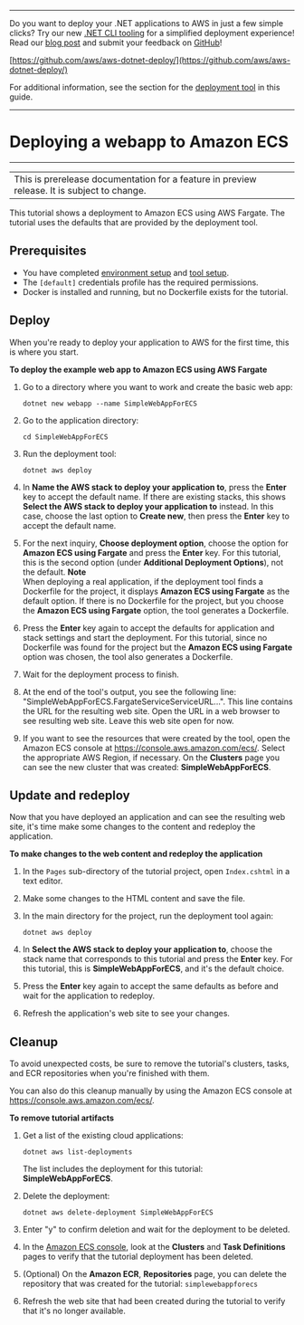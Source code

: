 --------

Do you want to deploy your \.NET applications to AWS in just a few simple clicks? Try our new [\.NET CLI tooling](https://www.nuget.org/packages/AWS.Deploy.CLI/) for a simplified deployment experience\! Read our [blog post](https://aws.amazon.com/blogs/developer/reimagining-the-aws-net-deployment-experience/) and submit your feedback on [GitHub](https://github.com/aws/aws-dotnet-deploy)\!

 [https://github.com/aws/aws-dotnet-deploy/](https://github.com/aws/aws-dotnet-deploy/)

For additional information, see the section for the [deployment tool](https://docs.aws.amazon.com/sdk-for-net/v3/developer-guide/deployment-tool.html) in this guide\.

--------

# Deploying a webapp to Amazon ECS<a name="deployment-tool-deploy-ecs"></a>


****  

|  | 
| --- |
| This is prerelease documentation for a feature in preview release\. It is subject to change\. | 

This tutorial shows a deployment to Amazon ECS using AWS Fargate\. The tutorial uses the defaults that are provided by the deployment tool\.

## Prerequisites<a name="dt-deploy-ecs-prereq"></a>
+ You have completed [environment setup](deployment-tool-setup-env.md) and [tool setup](deployment-tool-setup.md)\.
+ The `[default]` credentials profile has the required permissions\.
+ Docker is installed and running, but no Dockerfile exists for the tutorial\.

## Deploy<a name="dt-deploy-ecs-deploy"></a>

When you're ready to deploy your application to AWS for the first time, this is where you start\.

**To deploy the example web app to Amazon ECS using AWS Fargate**

1. Go to a directory where you want to work and create the basic web app:

   `dotnet new webapp --name SimpleWebAppForECS`

1. Go to the application directory:

   `cd SimpleWebAppForECS`

1. Run the deployment tool:

   `dotnet aws deploy`

1. In **Name the AWS stack to deploy your application to**, press the **Enter** key to accept the default name\. If there are existing stacks, this shows **Select the AWS stack to deploy your application to** instead\. In this case, choose the last option to **Create new**, then press the **Enter** key to accept the default name\.

1. For the next inquiry, **Choose deployment option**, choose the option for **Amazon ECS using Fargate** and press the **Enter** key\. For this tutorial, this is the second option \(under **Additional Deployment Options**\), not the default\.
**Note**  
When deploying a real application, if the deployment tool finds a Dockerfile for the project, it displays **Amazon ECS using Fargate** as the default option\. If there is no Dockerfile for the project, but you choose the **Amazon ECS using Fargate** option, the tool generates a Dockerfile\.

1. Press the **Enter** key again to accept the defaults for application and stack settings and start the deployment\. For this tutorial, since no Dockerfile was found for the project but the **Amazon ECS using Fargate** option was chosen, the tool also generates a Dockerfile\.

1. Wait for the deployment process to finish\.

1. At the end of the tool's output, you see the following line: "SimpleWebAppForECS\.FargateServiceServiceURL\.\.\."\. This line contains the URL for the resulting web site\. Open the URL in a web browser to see resulting web site\. Leave this web site open for now\.

1. If you want to see the resources that were created by the tool, open the Amazon ECS console at [https://console\.aws\.amazon\.com/ecs/](https://console.aws.amazon.com/ecs/)\. Select the appropriate AWS Region, if necessary\. On the **Clusters** page you can see the new cluster that was created: **SimpleWebAppForECS**\.

## Update and redeploy<a name="dt-deploy-ecs-redeploy"></a>

Now that you have deployed an application and can see the resulting web site, it's time make some changes to the content and redeploy the application\.

**To make changes to the web content and redeploy the application**

1. In the `Pages` sub\-directory of the tutorial project, open `Index.cshtml` in a text editor\. 

1. Make some changes to the HTML content and save the file\.

1. In the main directory for the project, run the deployment tool again:

   `dotnet aws deploy`

1. In **Select the AWS stack to deploy your application to**, choose the stack name that corresponds to this tutorial and press the **Enter** key\. For this tutorial, this is **SimpleWebAppForECS**, and it's the default choice\.

1. Press the **Enter** key again to accept the same defaults as before and wait for the application to redeploy\.

1. Refresh the application's web site to see your changes\.

## Cleanup<a name="dt-deploy-ecs-cleanup"></a>

To avoid unexpected costs, be sure to remove the tutorial's clusters, tasks, and ECR repositories when you're finished with them\. 

You can also do this cleanup manually by using the Amazon ECS console at [https://console\.aws\.amazon\.com/ecs/](https://console.aws.amazon.com/ecs/)\.

**To remove tutorial artifacts**

1. Get a list of the existing cloud applications:

   `dotnet aws list-deployments`

   The list includes the deployment for this tutorial: **SimpleWebAppForECS**\.

1. Delete the deployment:

   `dotnet aws delete-deployment SimpleWebAppForECS`

1. Enter "y" to confirm deletion and wait for the deployment to be deleted\.

1. In the [Amazon ECS console](https://console.aws.amazon.com/ecs/), look at the **Clusters** and **Task Definitions** pages to verify that the tutorial deployment has been deleted\.

1. \(Optional\) On the **Amazon ECR**, **Repositories** page, you can delete the repository that was created for the tutorial: `simplewebappforecs`

1. Refresh the web site that had been created during the tutorial to verify that it's no longer available\.